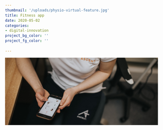 ```yaml
---
thumbnail: '/uploads/physio-virtual-feature.jpg'
title: Fitness app
date: 2020-05-02
categories:
- digital-innovation
project_bg_color: ''
project_fg_color: ''

---
```

![](/uploads/physio-virtual-feature.jpg)
